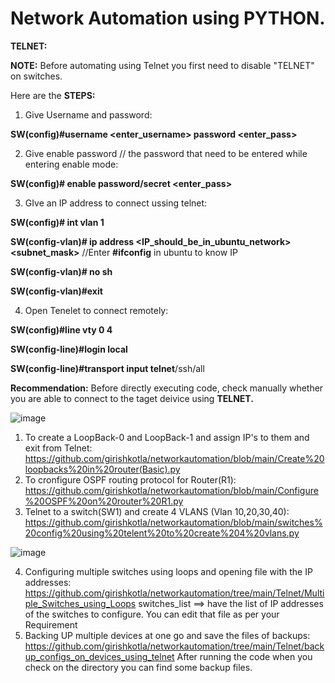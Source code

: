 # Network Automation using PYTHON.

**TELNET:**

**NOTE:** Before automating using Telnet you first need to disable "TELNET" on switches.

Here are the **STEPS:** 

1. Give Username and password:

 **SW(config)#username <enter_username> password <enter_pass>**
 
 
2. Give enable password // the password that need to be entered while entering enable mode:

**SW(config)# enable password/secret <enter_pass>**

3. GIve an IP address to connect ussing telnet:

**SW(config)# int vlan 1**

**SW(config-vlan)# ip address <IP_should_be_in_ubuntu_network> <subnet_mask>**  //Enter **#ifconfig** in ubuntu to know IP

**SW(config-vlan)# no sh**

**SW(config-vlan)#exit**


4. Open Tenelet to connect remotely:

**SW(config)#line vty 0 4**

**SW(config-line)#login local**

**SW(config-line)#transport input telnet**/ssh/all


**Recommendation:** Before directly executing code, check manually whether you are able to connect to the taget deivice using **TELNET.**


![image](https://user-images.githubusercontent.com/45974876/111051567-0afa8980-847a-11eb-9cc0-da2daba3bc02.png)

1. To create a LoopBack-0 and LoopBack-1 and assign IP's to them and exit from Telnet: https://github.com/girishkotla/networkautomation/blob/main/Create%20loopbacks%20in%20router(Basic).py
2. To cronfigure OSPF routing protocol for Router(R1): 
https://github.com/girishkotla/networkautomation/blob/main/Configure%20OSPF%20on%20router%20R1.py
3. Telnet to a switch(SW1) and create 4 VLANS (Vlan 10,20,30,40): https://github.com/girishkotla/networkautomation/blob/main/switches%20config%20using%20telent%20to%20create%204%20vlans.py

![image](https://user-images.githubusercontent.com/45974876/111139480-2fa04f80-85a7-11eb-8b80-01064a7f4627.png)


4. Configuring multiple switches using loops and opening file with the IP addresses:
https://github.com/girishkotla/networkautomation/tree/main/Telnet/Multiple_Switches_using_Loops
switches_list ==> have the list of IP addresses of the switches to configure. You can edit that file as per your Requirement
5. Backing UP multiple devices at one go and save the files of backups:
https://github.com/girishkotla/networkautomation/tree/main/Telnet/backup_configs_on_devices_using_telnet
After running the code when you check on the directory you can find some backup files.

